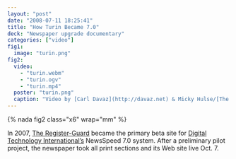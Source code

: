 ```yaml
---
layout: "post"
date: "2008-07-11 18:25:41"
title: "How Turin Became 7.0"
deck: "Newspaper upgrade documentary"
categories: ["video"]
fig1:
  image: "turin.png"
fig2:
  video:
    - "turin.webm"
    - "turin.ogv"
    - "turin.mp4"
  poster: "turin.png"
  caption: "Video by [Carl Davaz](http://davaz.net) & Micky Hulse/[The Register-Guard](http://www.registerguard.com/)."
---
```


{% nada fig2 class="x6" wrap="mm" %}

In 2007, [The Register-Guard](http://www.registerguard.com/) became the primary beta site for [Digital Technology International’s](http://www.dtint.com/) NewsSpeed 7.0 system. After a preliminary pilot project, the newspaper took all print sections and its Web site live Oct. 7.

